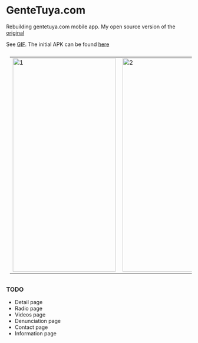 # GenteTuya.com
Rebuilding gentetuya.com mobile app. My open source version of the [original](https://play.google.com/store/apps/details?id=com.conduit.app_d2bd2f209c284d598dfdc8f83e58b118.app)

See [GIF](https://gfycat.com/bowedenlightenedbuckeyebutterfly). The initial APK can be found [here](https://drive.google.com/file/d/1Oh9QPKZBW3tuI6KELI1MP0FoDm5vvUBr/view?usp=sharing)

<table style="padding:10px">
  <tr>
    <td> 
        <img src="https://user-images.githubusercontent.com/20761166/98603277-2d0bb180-22b8-11eb-845f-13f1be95a6e5.png"  alt="1" width = 279px height = 580px>
   </td>
   <td>
      <img src="https://user-images.githubusercontent.com/20761166/98603288-3432bf80-22b8-11eb-95a4-28fcfd5e66ba.png" align="right" alt="2" width = 279px height = 580px>
   </td>
  </tr>
</table>

### TODO

- Detail page
- Radio page
- Videos page
- Denunciation page
- Contact page
- Information page
